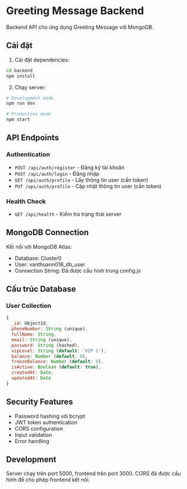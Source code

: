 # Greeting Message Backend

Backend API cho ứng dụng Greeting Message với MongoDB.

## Cài đặt

1. Cài đặt dependencies:
```bash
cd backend
npm install
```

2. Chạy server:
```bash
# Development mode
npm run dev

# Production mode
npm start
```

## API Endpoints

### Authentication

- `POST /api/auth/register` - Đăng ký tài khoản
- `POST /api/auth/login` - Đăng nhập
- `GET /api/auth/profile` - Lấy thông tin user (cần token)
- `PUT /api/auth/profile` - Cập nhật thông tin user (cần token)

### Health Check

- `GET /api/health` - Kiểm tra trạng thái server

## MongoDB Connection

Kết nối với MongoDB Atlas:
- Database: Cluster0
- User: vanthuann018_db_user
- Connection String: Đã được cấu hình trong config.js

## Cấu trúc Database

### User Collection
```javascript
{
  _id: ObjectId,
  phoneNumber: String (unique),
  fullName: String,
  email: String (unique),
  password: String (hashed),
  vipLevel: String (default: 'VIP 1'),
  balance: Number (default: 0),
  freezeBalance: Number (default: 0),
  isActive: Boolean (default: true),
  createdAt: Date,
  updatedAt: Date
}
```

## Security Features

- Password hashing với bcrypt
- JWT token authentication
- CORS configuration
- Input validation
- Error handling

## Development

Server chạy trên port 5000, frontend trên port 3000.
CORS đã được cấu hình để cho phép frontend kết nối.
